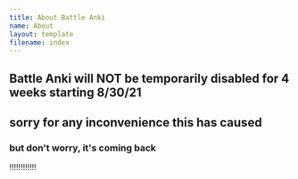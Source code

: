 ```yaml
---
title: About Battle Anki
name: About
layout: template
filename: index
---
```

## Battle Anki will NOT be temporarily disabled for 4 weeks starting 8/30/21
## sorry for any inconvenience this has caused
### but don't worry, it's coming back
!!!!!!!!!!!!
